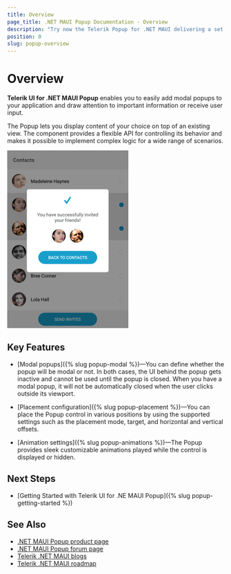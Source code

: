 ```yaml
---
title: Overview
page_title: .NET MAUI Popup Documentation - Overview
description: "Try now the Telerik Popup for .NET MAUI delivering a set of options for adding modal popups to your application and for drawing attention to important information or receiving user input."
position: 0
slug: popup-overview
---
```


# Overview

**Telerik UI for .NET MAUI Popup** enables you to easily add modal popups to your application and draw attention to important information or receive user input.

The Popup lets you display content of your choice on top of an existing view. The component provides a flexible API for controlling its behavior and makes it possible to implement complex logic for a wide range of scenarios.

![Popup Overview](images/popup_overview.png)

## Key Features

* [Modal popups]({% slug popup-modal %})&mdash;You can define whether the popup will be modal or not. In both cases, the UI behind the popup gets inactive and cannot be used until the popup is closed. When you have a modal popup, it will not be automatically closed when the user clicks outside its viewport.

* [Placement configuration]({% slug popup-placement %})&mdash;You can place the Popup control in various positions by using the supported settings such as the placement mode, target, and horizontal and vertical offsets.

* [Animation settings]({% slug popup-animations %})&mdash;The Popup provides sleek customizable animations played while the control is displayed or hidden.

## Next Steps

* [Getting Started with Telerik UI for .NE MAUI Popup]({% slug popup-getting-started %})

## See Also

- [.NET MAUI Popup product page](https://www.telerik.com/maui-ui/popup)
- [.NET MAUI Popup forum page](https://www.telerik.com/forums/maui?tagId=1782)
- [Telerik .NET MAUI blogs](https://www.telerik.com/blogs/tag/.net-maui)
- [Telerik .NET MAUI roadmap](https://www.telerik.com/support/whats-new/maui-ui/roadmap)
